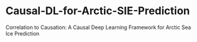 # Causal-DL-for-Arctic-SIE-Prediction
Correlation to Causation: A Causal Deep Learning Framework for Arctic Sea Ice Prediction
